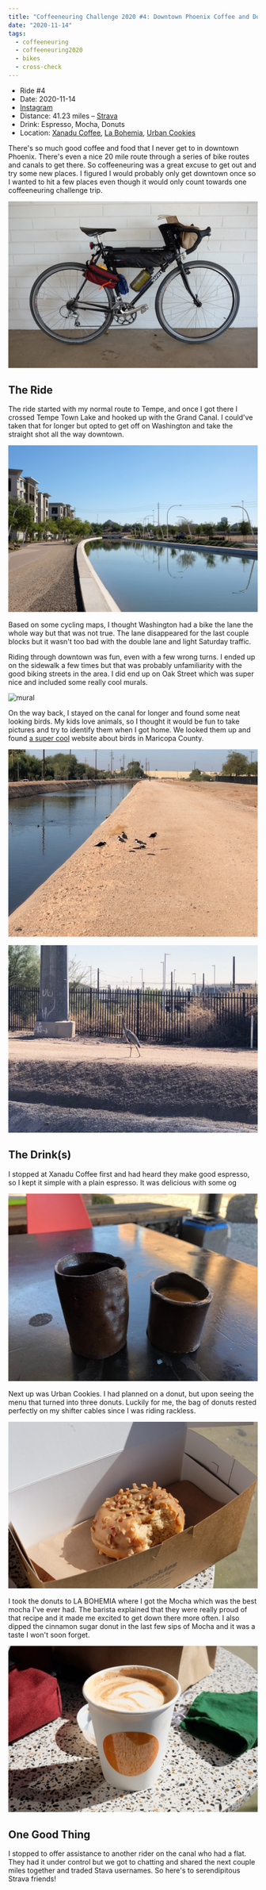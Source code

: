 ```yaml
---
title: "Coffeeneuring Challenge 2020 #4: Downtown Phoenix Coffee and Donuts"
date: "2020-11-14"
tags:
  - coffeeneuring
  - coffeeneuring2020
  - bikes
  - cross-check
---
```


- Ride #4
- Date: 2020-11-14
- [Instagram](https://www.instagram.com/p/CHmEs88poAl/)
- Distance: 41.23 miles – [Strava](https://www.strava.com/activities/4338377664)
- Drink: Espresso, Mocha, Donuts
- Location: [Xanadu Coffee](https://www.instagram.com/xanadu.coffee/), [La Bohemia](https://www.instagram.com/labohemiaphx/), [Urban Cookies](https://www.instagram.com/urban_cookies/)

There's so much good coffee and food that I never get to in downtown Phoenix. There's even a nice 20 mile route through a series of bike routes and canals to get there. So coffeeneuring was a great excuse to get out and try some new places. I figured I would probably only get downtown once so I wanted to hit a few places even though it would only count towards one coffeeneuring challenge trip.

![bike](../images/coffeeneuring/2020/ride-4/bike.jpg)

## The Ride

The ride started with my normal route to Tempe, and once I got there I crossed Tempe Town Lake and hooked up with the Grand Canal. I could've taken that for longer but opted to get off on Washington and take the straight shot all the way downtown.

![A well manicured portion of the Grand Canal in Phoenix](../images/coffeeneuring/2020/ride-4/canal.jpg)

Based on some cycling maps, I thought Washington had a bike the lane the whole way but that was not true. The lane disappeared for the last couple blocks but it wasn't too bad with the double lane and light Saturday traffic.

Riding through downtown was fun, even with a few wrong turns. I ended up on the sidewalk a few times but that was probably unfamiliarity with the good biking streets in the area. I did end up on Oak Street which was super nice and included some really cool murals.

![mural](../images/coffeeneuring/2020/ride-4/mural.jpg)

On the way back, I stayed on the canal for longer and found some neat looking birds. My kids love animals, so I thought it would be fun to take pictures and try to identify them when I got home. We looked them up and found [a super cool](http://www.birderfrommaricopa.com) website about birds in Maricopa County.

![A group of six Black Necked Stilts standing on the gravel bank of a canal in Phoenix](../images/coffeeneuring/2020/ride-4/black-necked-stilt.jpg)

![A Great Blue Heron walking along the gravel bank of a canal in Phoenix](../images/coffeeneuring/2020/ride-4/great-blue-heron.jpg)

## The Drink(s)

I stopped at Xanadu Coffee first and had heard they make good espresso, so I kept it simple with a plain espresso. It was delicious with some og

![An espresso and sparkling water sitting on a table in homemade cups](../images/coffeeneuring/2020/ride-4/xanadu-espresso.jpg)

Next up was Urban Cookies. I had planned on a donut, but upon seeing the menu that turned into three donuts. Luckily for me, the bag of donuts rested perfectly on my shifter cables since I was riding rackless.

![A maple pecan donut in a box with one large bite taken out of it](../images/coffeeneuring/2020/ride-4/maple-donut.jpg)

I took the donuts to LA BOHEMIA where I got the Mocha which was the best mocha I've ever had. The barista explained that they were really proud of that recipe and it made me excited to get down there more often. I also dipped the cinnamon sugar donut in the last few sips of Mocha and it was a taste I won't soon forget.

![A mocha in a paper cup with an orage LA BOHEMIA sticker on it sitting on a table. In the background is a mask, hip pack, and paper bag.](../images/coffeeneuring/2020/ride-4/mocha.jpg)

## One Good Thing

I stopped to offer assistance to another rider on the canal who had a flat. They had it under control but we got to chatting and shared the next couple miles together and traded Stava usernames. So here's to serendipitous Strava friends! 
